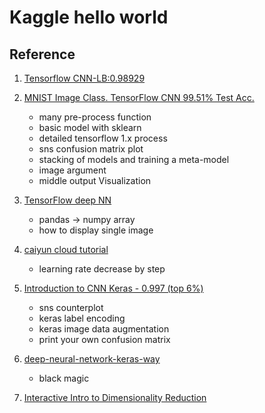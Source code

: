 # Kaggle hello world
## Reference

1. [Tensorflow CNN-LB:0.98929](https://www.kaggle.com/flaport/tensorflow-cnn-lb-0-98929)

2. [MNIST Image Class. TensorFlow CNN 99.51% Test Acc.](https://www.kaggle.com/raoulma/mnist-image-class-tensorflow-cnn-99-51-test-acc/comments)
    - many pre-process function
    - basic model with sklearn
    - detailed tensorflow 1.x process
    - sns confusion matrix plot
    - stacking of models and training a meta-model
    - image argument
    - middle output Visualization
    
3. [TensorFlow deep NN](https://www.kaggle.com/kakauandme/tensorflow-deep-nn)
    - pandas -> numpy array
    - how to display single image
    
4. [caiyun cloud tutorial](https://github.com/caicloud/tensorflow-tutorial/blob/master/Deep_Learning_with_TensorFlow/1.0.0/Chapter05)
    - learning rate decrease by step
    
5. [Introduction to CNN Keras - 0.997 (top 6%)](https://www.kaggle.com/yassineghouzam/introduction-to-cnn-keras-0-997-top-6)
    - sns counterplot
    - keras label encoding
    - keras image data augmentation
    - print your own confusion matrix 
    
6. [deep-neural-network-keras-way](https://www.kaggle.com/poonaml/deep-neural-network-keras-way)
    - black magic
    
7. [Interactive Intro to Dimensionality Reduction](https://www.kaggle.com/arthurtok/interactive-intro-to-dimensionality-reduction)